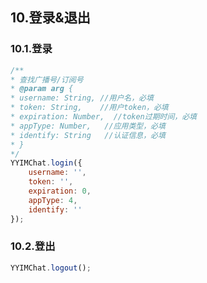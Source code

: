 ## 10.登录&退出

### 10.1.登录
```js
/**
* 查找广播号/订阅号
* @param arg {
* username: String, //用户名，必填
* token: String,    //用户token，必填
* expiration: Number,  //token过期时间，必填
* appType: Number,   //应用类型，必填
* identify: String   //认证信息，必填
* }
*/
YYIMChat.login({
	username: '',
	token: '',
	expiration: 0,
	appType: 4,
	identify: ''
});
```

### 10.2.登出
```js
YYIMChat.logout();
```